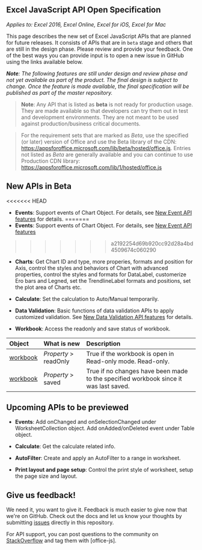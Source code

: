 ## Excel JavaScript API Open Specification

_Applies to: Excel 2016, Excel Online, Excel for iOS, Excel for Mac_

This page describes the new set of Excel JavaScript APIs that are planned for future releases. It consists of APIs that are in `beta` stage and others that are still in the design phase. Please review and provide your feedback. One of the best ways you can provide input is to open a new issue in GitHub using the links available below.

_**Note**: The following features are still under design and review phase and not yet available as part of the product. The final design is subject to change. Once the feature is made available, the final specification will be published as part of the master repository._

> **Note**: Any API that is listed as **beta** is not ready for production usage. They are made available so that developers can try them out in test and development environments. They are not meant to be used against production/business critical documents. 

> For the requirement sets that are marked as *Beta*, use the specified (or later) version of Office and use the Beta library of the CDN: https://appsforoffice.microsoft.com/lib/beta/hosted/office.js. Entries not listed as *Beta* are generally available and you can continue to use Production CDN library: https://appsforoffice.microsoft.com/lib/1/hosted/office.js

## New APIs in Beta

<<<<<<< HEAD
* __Events__: Support events of Chart Object. For details, see [New Event API features](/reference/new-events.md) for details.
=======
* __Events__: Support events of Chart Object. For details, see [New Event API features](../reference/new-events.md)
>>>>>>> a2192254d69b920cc92d28a4bd4509674c060290

* __Charts__: Get Chart ID and type, more properies, formats and position for Axis, control the styles and behaviors of Chart with advanced properties, control the styles and formats for DataLabel, customerize Ero bars and Legned, set the TrendlineLabel formats and positions, set the plot area of Charts etc.

* __Calculate__: Set the calculation to Auto/Manual temporarily.

* __Data Validation__: Basic functions of data validation APIs to apply customized validation. See [New Data Validation API features](/reference/new-datavalidation.md) for details.

* __Workbook__: Access the readonly and save status of workbook.

|Object| What is new| Description |
|:----|:----|:----|
|[workbook](reference/excel/workbook.md)|_Property_ > readOnly|True if the workbook is open in Read-only mode. Read-only.
|[workbook](reference/excel/workbook.md)|_Property_ > saved|True if no changes have been made to the specified workbook since it was last saved.

## Upcoming APIs to be previewed

* __Events__: Add onChanged and onSelectionChanged under WorksheetCollection object. Add onAdded/onDeleted event under Table object.

* __Calculate__: Get the calculate related info. 

* __AutoFilter__: Create and apply an AutoFilter to a range in worksheet.

* __Print layout and page setup__: Control the print style of worksheet, setup the page size and layout.

## Give us feedback!

We need it, you want to give it. Feedback is much easier to give now that we're on GitHub. Check out the docs and let us know your thoughts by submitting [issues](https://github.com/OfficeDev/office-js-docs/issues) directly in this repository.

For API support, you can post questions to the community on [StackOverflow](http://stackoverflow.com/questions/tagged/office-js) and tag them with [office-js].
